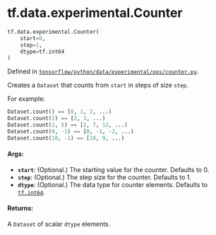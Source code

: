 <div itemscope itemtype="http://developers.google.com/ReferenceObject">
<meta itemprop="name" content="tf.data.experimental.Counter" />
<meta itemprop="path" content="Stable" />
</div>

# tf.data.experimental.Counter

``` python
tf.data.experimental.Counter(
    start=0,
    step=1,
    dtype=tf.int64
)
```



Defined in [`tensorflow/python/data/experimental/ops/counter.py`](/code/stable/tensorflow/python/data/experimental/ops/counter.py).

Creates a `Dataset` that counts from `start` in steps of size `step`.

For example:

```python
Dataset.count() == [0, 1, 2, ...)
Dataset.count(2) == [2, 3, ...)
Dataset.count(2, 5) == [2, 7, 12, ...)
Dataset.count(0, -1) == [0, -1, -2, ...)
Dataset.count(10, -1) == [10, 9, ...)
```

#### Args:

* <b>`start`</b>: (Optional.) The starting value for the counter. Defaults to 0.
* <b>`step`</b>: (Optional.) The step size for the counter. Defaults to 1.
* <b>`dtype`</b>: (Optional.) The data type for counter elements. Defaults to
    <a href="../../../tf.md#int64"><code>tf.int64</code></a>.


#### Returns:

A `Dataset` of scalar `dtype` elements.
